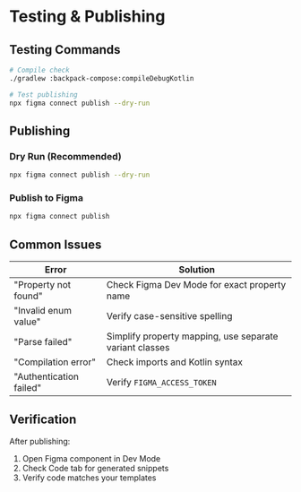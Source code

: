 # Testing & Publishing

## Testing Commands

```bash
# Compile check
./gradlew :backpack-compose:compileDebugKotlin

# Test publishing
npx figma connect publish --dry-run
```

## Publishing

### Dry Run (Recommended)
```bash
npx figma connect publish --dry-run
```

### Publish to Figma
```bash
npx figma connect publish
```

## Common Issues

| Error | Solution |
|-------|----------|
| "Property not found" | Check Figma Dev Mode for exact property name |
| "Invalid enum value" | Verify case-sensitive spelling |
| "Parse failed" | Simplify property mapping, use separate variant classes |
| "Compilation error" | Check imports and Kotlin syntax |
| "Authentication failed" | Verify `FIGMA_ACCESS_TOKEN` |

## Verification

After publishing:
1. Open Figma component in Dev Mode
2. Check Code tab for generated snippets
3. Verify code matches your templates

